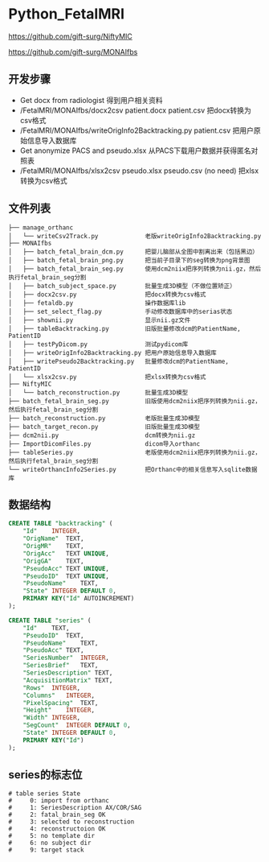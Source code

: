 # Python_FetalMRI

https://github.com/gift-surg/NiftyMIC

https://github.com/gift-surg/MONAIfbs

## 开发步骤
  - Get docx from radiologist 得到用户相关资料
  - /FetalMRI/MONAIfbs/docx2csv patient.docx patient.csv 把docx转换为csv格式
  - /FetalMRI/MONAIfbs/writeOrigInfo2Backtracking.py patient.csv 把用户原始信息导入数据库
  - Get anonymize PACS and pseudo.xlsx 从PACS下载用户数据并获得匿名对照表
  - /FetalMRI/MONAIfbs/xlsx2csv pseudo.xlsx pseudo.csv (no need) 把xlsx转换为csv格式

## 文件列表
```
├── manage_orthanc
│   └── writeCsv2Track.py             老版writeOrigInfo2Backtracking.py
├── MONAIfbs
│   ├── batch_fetal_brain_dcm.py      把婴儿脑部从全图中割离出来（包括黑边）
│   ├── batch_fetal_brain_png.py      把当前子目录下的seg转换为png背景图
│   ├── batch_fetal_brain_seg.py      使用dcm2niix把序列转换为nii.gz，然后执行fetal_brain_seg分割
│   ├── batch_subject_space.py        批量生成3D模型（不做位置矫正）
│   ├── docx2csv.py                   把docx转换为csv格式
│   ├── fetaldb.py                    操作数据库lib
│   ├── set_select_flag.py            手动修改数据库中的serias状态
│   ├── shownii.py                    显示nii.gz文件
│   ├── tableBacktracking.py          旧版批量修改dcm的PatientName, PatientID
│   ├── testPyDicom.py                测试pydicom库
│   ├── writeOrigInfo2Backtracking.py 把用户原始信息导入数据库
│   ├── writePseudo2Backtracking.py   批量修改dcm的PatientName, PatientID
│   └── xlsx2csv.py                   把xlsx转换为csv格式
├── NiftyMIC
│   └── batch_reconstruction.py       批量生成3D模型
├── batch_fetal_brain_seg.py          旧版使用dcm2niix把序列转换为nii.gz，然后执行fetal_brain_seg分割
├── batch_reconstruction.py           老版批量生成3D模型
├── batch_target_recon.py             旧版批量生成3D模型
├── dcm2nii.py                        dcm转换为nii.gz
├── ImportDicomFiles.py               dicom导入orthanc
├── tableSeries.py                    老版使用dcm2niix把序列转换为nii.gz，然后执行fetal_brain_seg分割
└── writeOrthancInfo2Series.py        把Orthanc中的相关信息写入sqlite数据库
```

## 数据结构
```sql
CREATE TABLE "backtracking" (
	"Id"	INTEGER,
	"OrigName"	TEXT,
	"OrigMR"	TEXT,
	"OrigAcc"	TEXT UNIQUE,
	"OrigGA"	TEXT,
	"PseudoAcc"	TEXT UNIQUE,
	"PseudoID"	TEXT UNIQUE,
	"PseudoName"	TEXT,
	"State"	INTEGER DEFAULT 0,
	PRIMARY KEY("Id" AUTOINCREMENT)
);

CREATE TABLE "series" (
	"Id"	TEXT,
	"PseudoID"	TEXT,
	"PseudoName"	TEXT,
	"PseudoAcc"	TEXT,
	"SeriesNumber"	INTEGER,
	"SeriesBrief"	TEXT,
	"SeriesDescription"	TEXT,
	"AcquisitionMatrix"	TEXT,
	"Rows"	INTEGER,
	"Columns"	INTEGER,
	"PixelSpacing"	TEXT,
	"Height"	INTEGER,
	"Width"	INTEGER,
	"SegCount"	INTEGER DEFAULT 0,
	"State"	INTEGER DEFAULT 0,
	PRIMARY KEY("Id")
);
```
## series的标志位
```
# table series State
#     0: import from orthanc
#     1: SeriesDescription AX/COR/SAG
#     2: fatal_brain_seg OK
#     3: selected to reconstruction
#     4: reconstructoion OK
#     5: no template dir
#     6: no subject dir
#     9: target stack
```
